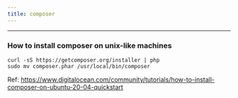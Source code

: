 ```yaml
---
title: composer
---
```


----
### How to install composer on unix-like machines

```shell
curl -sS https://getcomposer.org/installer | php
sudo mv composer.phar /usr/local/bin/composer
```

Ref: https://www.digitalocean.com/community/tutorials/how-to-install-composer-on-ubuntu-20-04-quickstart


